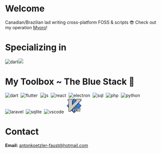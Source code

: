 # Welcome
Canadian/Brazilian lad writing cross-platform FOSS & scripts 😎 Check out my operation [Myoro](https://github.com/Myoro)!

# Specializing in
<img src='https://upload.wikimedia.org/wikipedia/commons/9/91/Dart-logo-icon.svg' alt='dart' width=100 /><img src='https://www.svgrepo.com/show/353751/flutter.svg' width=100 />

# My Toolbox ~ The Blue Stack 🌊
<img src='https://upload.wikimedia.org/wikipedia/commons/9/91/Dart-logo-icon.svg' alt='dart' width=50 />&nbsp;&nbsp;<img src='https://www.svgrepo.com/show/353751/flutter.svg' alt='flutter' width=50 />&nbsp;&nbsp;<img src='https://iconape.com/wp-content/png_logo_vector/edinburgh-js-logo.png' alt='js' width=50 />&nbsp;&nbsp;<img src='https://upload.wikimedia.org/wikipedia/commons/a/a7/React-icon.svg' alt='react' width=50 />&nbsp;&nbsp;<img src='https://upload.wikimedia.org/wikipedia/commons/9/91/Electron_Software_Framework_Logo.svg' alt='electron' width=50 />&nbsp;&nbsp;<img src='https://upload.wikimedia.org/wikipedia/commons/2/29/Postgresql_elephant.svg' alt='sql' width=50 />&nbsp;&nbsp;<img src='https://upload.wikimedia.org/wikipedia/commons/3/31/Webysther_20160423_-_Elephpant.svg' alt='php' width=50 height=50 />&nbsp;&nbsp;<img src='https://cdn.jobsity.com/Python_Logo_1067b68141/Python_Logo_1067b68141.svg' alt='python' width=50 />&nbsp;&nbsp;<img src='https://luminfire.com/wp-content/uploads/2023/07/Blue-Laravel-Icon.png' alt='laravel' width=50 />&nbsp;&nbsp;<img src='https://upload.wikimedia.org/wikipedia/commons/9/97/Sqlite-square-icon.svg' alt='sqlite' width=50 />&nbsp;&nbsp;<img src='https://www.svgrepo.com/show/374171/vscode.svg' alt='vscode' width=50 />&nbsp;&nbsp;<img src='https://raw.githubusercontent.com/dunstontc/assets/master/images/vim-vscode/vim_vscode_436.png' alt='arch' width=50 />

# Contact
**Email:** antonkoetzler-faust@hotmail.com
